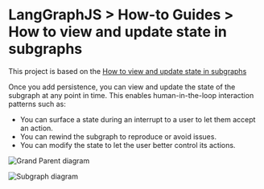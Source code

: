 # LangGraphJS > How-to Guides > How to view and update state in subgraphs

This project is based on the [How to view and update state in subgraphs](https://langchain-ai.github.io/langgraphjs/how-tos/subgraphs-manage-state/)

Once you add persistence, you can view and update the state of the subgraph at any point in time. This enables human-in-the-loop interaction patterns such as:

- You can surface a state during an interrupt to a user to let them accept an action.
- You can rewind the subgraph to reproduce or avoid issues.
- You can modify the state to let the user better control its actions.

![Grand Parent diagram](./diagram-parent-graph.jpeg)

![Subgraph diagram](./diagram-grand-parent-graph.jpeg)
